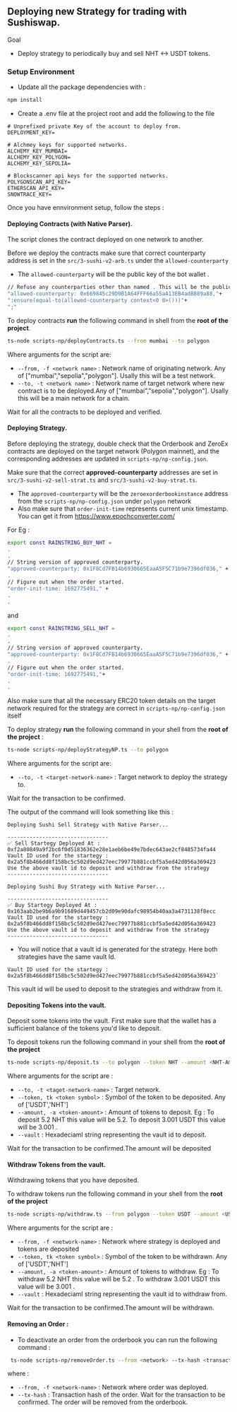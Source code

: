 ## Deploying new Strategy for trading with Sushiswap.  
Goal
- Deploy strategy to periodically buy and sell NHT <-> USDT tokens. 
### Setup Environment
- Update all the package dependencies with : 
```sh
npm install 
```
- Create a .env file at the project root and add the following to the file 
``` 
# Unprefixed private Key of the account to deploy from. 
DEPLOYMENT_KEY=  

# Alchmey keys for supported networks.
ALCHEMY_KEY_MUMBAI=
ALCHEMY_KEY_POLYGON=
ALCHEMY_KEY_SEPOLIA= 

# Blockscanner api keys for the supported networks.
POLYGONSCAN_API_KEY=
ETHERSCAN_API_KEY=
SNOWTRACE_KEY= 
```

Once you have ennvironment setup, follow the steps : 

#### Deploying Contracts (with Native Parser).

The script clones the contract deployed on one network to another. 

Before we deploy the contracts make sure that correct counterparty address is set in the `src/3-sushi-v2-arb.ts` under the `allowed-counterparty` 
- The `allowed-counterparty` will be the public key of the bot wallet . 
```sh
// Refuse any counterparties other than named . This will be the public key of the bot wallet.
"allowed-counterparty: 0x669845c29D9B1A64FFF66a55aA13EB4adB889a88,"+
":ensure(equal-to(allowed-counterparty context<0 0>()))"+
";"
```

To deploy contracts **run** the following command in shell from the **root of the project**.

```sh
ts-node scripts-np/deployContracts.ts --from mumbai --to polygon
```
Where arguments for the script are:

- `--from, -f <network name>` : Network name of originating network. Any of ["mumbai","sepolia","polygon"]. Usally this will be a test network.
- `--to, -t <network name>` : Network name of target network where new contract is to be deployed.Any of ["mumbai","sepolia","polygon"]. Usally this will be a main network for a chain.

Wait for all the contracts to be deployed and verified.

#### Deploying Strategy.

Before deploying the strategy, double check that the Orderbook and ZeroEx contracts are deployed on the target network (Polygon mainnet), and the corresponding addresses are updated in `scripts-np/np-config.json`.

Make sure that the correct **approved-counterparty** addresses are set in `src/3-sushi-v2-sell-strat.ts` and `src/3-sushi-v2-buy-strat.ts`. 
- The `approved-counterparty` will be the `zeroexorderbookinstance` address from the `scripts-np/np-config.json` under `polygon` network
- Also make sure that `order-init-time` represents current unix timestamp. You can get it from https://www.epochconverter.com/

For Eg : 
```sh
export const RAINSTRING_BUY_NHT = 
.
.
// String version of approved counterparty.
"approved-counterparty: 0x1F8Cd7FB14b6930665EaaA5F5C71b9e7396df036," +
.
// Figure out when the order started.
"order-init-time: 1692775491," +
.
.
```
and 
```sh
export const RAINSTRING_SELL_NHT = 
.
.
// String version of approved counterparty.
"approved-counterparty: 0x1F8Cd7FB14b6930665EaaA5F5C71b9e7396df036," +
.
// Figure out when the order started.
"order-init-time: 1692775491,"+
.
.
```
Also make sure that all the necessary ERC20 token details on the target network required for the strategy are correct in `scripts-np/np-config.json` itself

To deploy strategy **run** the following command in your shell from the **root of the project** :

```sh
ts-node scripts-np/deployStrategyNP.ts --to polygon 
```

Where arguments for the script are:

- `--to, -t <target-network-name>` : Target network to deploy the strategy to.

Wait for the transaction to be confirmed. 

The output of the command will look something like this : 
```
Deploying Sushi Sell Strategy with Native Parser...

--------------------------------
✅ Sell Startegy Deployed At : 0xf2a80849a9f2bc6f0d51836362e28e1aeb6be49e7bdec643ae2cf8485734fa44
Vault ID used for the startegy : 0x2a5f8b466dd8f158bc5c502d9ed427eec79977b881ccbf5a5ed42d056a369423
Use the above vault id to deposit and withdraw from the strategy
--------------------------------

Deploying Sushi Buy Strategy with Native Parser...

--------------------------------
✅ Buy Startegy Deployed At : 0x163aab2be9b6a9b91689d449457cb2d09e90dafc98954b40aa3a4731138f8ecc
Vault ID used for the startegy : 0x2a5f8b466dd8f158bc5c502d9ed427eec79977b881ccbf5a5ed42d056a369423
Use the above vault id to deposit and withdraw from the strategy
--------------------------------
```
- You will notice that a vault id is generated for the strategy. Here both strategies have the same vault Id.
```
Vault ID used for the startegy : 0x2a5f8b466dd8f158bc5c502d9ed427eec79977b881ccbf5a5ed42d056a369423` 
``` 
This vault id will be used to deposit to the strategies and withdraw from it. 

#### Depositing Tokens into the vault.

Deposit some tokens into the vault. First make sure that the wallet has a sufficient balance of the tokens you'd like to deposit.

To deposit tokens run the following command in your shell from the **root of the project**

```sh
ts-node scripts-np/deposit.ts --to polygon --token NHT --amount <NHT-Amount> --vault <hex-string>
```

Where arguments for the script are :

- `--to, -t <taget-network-name>` : Target network.
- `--token, tk <token symbol>` : Symbol of the token to be deposited. Any of ['USDT','NHT']
- `--amount, -a <token-amount>` : Amount of tokens to deposit. Eg : To deposit 5.2 NHT this value will be 5.2. To deposit 3.001 USDT this value will be 3.001 . 
- `--vault` : Hexadeciaml string representing the vault id to deposit. 

Wait for the transaction to be confirmed.The amount will be deposited 

#### Withdraw Tokens from the vault.

Withdrawing tokens that you have deposited.

To withdraw tokens run the following command in your shell from the **root of the project**

```sh
ts-node scripts-np/withdraw.ts --from polygon --token USDT --amount <USDT-Amount> --vault <hex-string>
```

Where arguments for the script are :

- `--from, -f <network-name>` : Network where strategy is deployed and tokens are deposited
- `--token, tk <token symbol>` : Symbol of the token to be withdrawn. Any of ['USDT','NHT']
- `--amount, -a <token-amount>` : Amount of tokens to withdraw. Eg : To withdraw 5.2 NHT this value will be 5.2 . To withdraw 3.001 USDT this value will be 3.001 .
- `--vault` : Hexadeciaml string representing the vault id to withdraw from. 

Wait for the transaction to be confirmed.The amount will be withdrawn.  

#### Removing an Order : 
- To deactivate an order from the orderbook you can run the following command : 
```sh
 ts-node scripts-np/removeOrder.ts --from <network> --tx-hash <transaction-hash>
``` 
where : 
- `--from, -f <network-name>` : Network where order was deployed.
- `--tx-hash` : Transaction hash of the order. 
Wait for the transaction to be confirmed. The order will be removed from the orderbook. 


